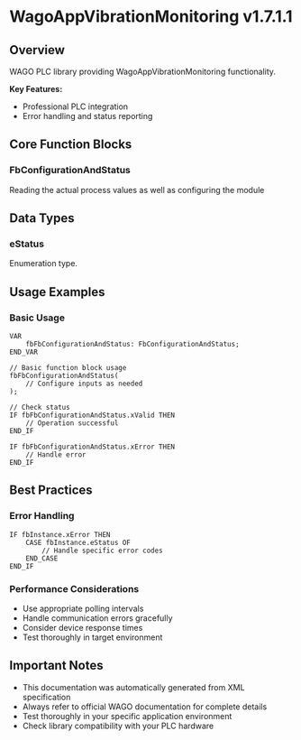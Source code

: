 # WagoAppVibrationMonitoring v1.7.1.1

## Overview
WAGO PLC library providing WagoAppVibrationMonitoring functionality.

**Key Features:**
- Professional PLC integration
- Error handling and status reporting

## Core Function Blocks

### FbConfigurationAndStatus
Reading the actual process values as well as configuring the module

## Data Types

### eStatus
Enumeration type.

## Usage Examples

### Basic Usage
```iec
VAR
    fbFbConfigurationAndStatus: FbConfigurationAndStatus;
END_VAR

// Basic function block usage
fbFbConfigurationAndStatus(
    // Configure inputs as needed
);

// Check status
IF fbFbConfigurationAndStatus.xValid THEN
    // Operation successful
END_IF

IF fbFbConfigurationAndStatus.xError THEN
    // Handle error
END_IF
```

## Best Practices

### Error Handling
```iec
IF fbInstance.xError THEN
    CASE fbInstance.eStatus OF
        // Handle specific error codes
    END_CASE
END_IF
```

### Performance Considerations
- Use appropriate polling intervals
- Handle communication errors gracefully
- Consider device response times
- Test thoroughly in target environment

## Important Notes

- This documentation was automatically generated from XML specification
- Always refer to official WAGO documentation for complete details
- Test thoroughly in your specific application environment
- Check library compatibility with your PLC hardware


